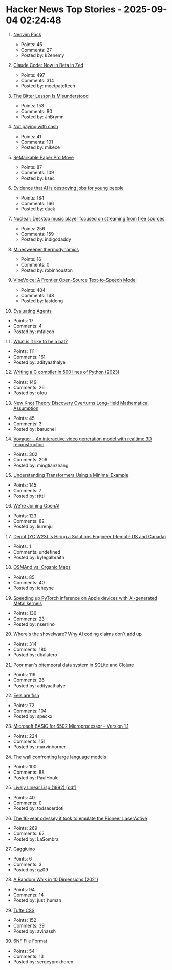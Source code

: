 # Hacker News Top Stories - 2025-09-04 02:24:48

1. [Neovim Pack](https://neovim.io/doc/user/pack.html#vim.pack)
   - Points: 45
   - Comments: 27
   - Posted by: k2enemy

2. [Claude Code: Now in Beta in Zed](https://zed.dev/blog/claude-code-via-acp)
   - Points: 497
   - Comments: 314
   - Posted by: meetpateltech

3. [The Bitter Lesson Is Misunderstood](https://obviouslywrong.substack.com/p/the-bitter-lesson-is-misunderstood)
   - Points: 153
   - Comments: 80
   - Posted by: JnBrymn

4. [Not paying with cash](https://rubenerd.com/not-paying-with-cash/)
   - Points: 41
   - Comments: 101
   - Posted by: mikece

5. [ReMarkable Paper Pro Move](https://remarkable.com/products/remarkable-paper/pro-move)
   - Points: 87
   - Comments: 109
   - Posted by: ksec

6. [Evidence that AI is destroying jobs for young people](https://www.derekthompson.org/p/the-evidence-that-ai-is-destroying)
   - Points: 184
   - Comments: 166
   - Posted by: duck

7. [Nuclear: Desktop music player focused on streaming from free sources](https://github.com/nukeop/nuclear)
   - Points: 256
   - Comments: 159
   - Posted by: indigodaddy

8. [Minesweeper thermodynamics](https://oscarcunningham.com/792/minesweeper-thermodynamics/)
   - Points: 16
   - Comments: 0
   - Posted by: robinhouston

9. [VibeVoice: A Frontier Open-Source Text-to-Speech Model](https://microsoft.github.io/VibeVoice/)
   - Points: 404
   - Comments: 148
   - Posted by: lastdong

10. [Evaluating Agents](https://aunhumano.com/index.php/2025/09/03/on-evaluating-agents/)
   - Points: 17
   - Comments: 4
   - Posted by: mfalcon

11. [What is it like to be a bat?](https://en.wikipedia.org/wiki/What_Is_It_Like_to_Be_a_Bat%3F)
   - Points: 111
   - Comments: 161
   - Posted by: adityaathalye

12. [Writing a C compiler in 500 lines of Python (2023)](https://vgel.me/posts/c500/)
   - Points: 149
   - Comments: 26
   - Posted by: ofou

13. [New Knot Theory Discovery Overturns Long-Held Mathematical Assumption](https://www.scientificamerican.com/article/new-knot-theory-discovery-overturns-long-held-mathematical-assumption/)
   - Points: 45
   - Comments: 3
   - Posted by: baruchel

14. [Voyager – An interactive video generation model with realtime 3D reconstruction](https://github.com/Tencent-Hunyuan/HunyuanWorld-Voyager)
   - Points: 302
   - Comments: 206
   - Posted by: mingtianzhang

15. [Understanding Transformers Using a Minimal Example](https://rti.github.io/gptvis/)
   - Points: 145
   - Comments: 7
   - Posted by: rttti

16. [We're Joining OpenAI](https://www.alexcodes.app/blog/alex-team-joins-openai)
   - Points: 123
   - Comments: 82
   - Posted by: liurenju

17. [Depot (YC W23) Is Hiring a Solutions Engineer (Remote US and Canada)](https://www.ycombinator.com/companies/depot/jobs/U54HGtn-solutions-engineer)
   - Points: 1
   - Comments: undefined
   - Posted by: kylegalbraith

18. [OSMAnd vs. Organic Maps](https://blog.firedrake.org/archive/2025/09/OSMAnd_vs_Organic_Maps.html)
   - Points: 85
   - Comments: 40
   - Posted by: icheyne

19. [Speeding up PyTorch inference on Apple devices with AI-generated Metal kernels](https://gimletlabs.ai/blog/ai-generated-metal-kernels)
   - Points: 136
   - Comments: 23
   - Posted by: nserrino

20. [Where's the shovelware? Why AI coding claims don't add up](https://mikelovesrobots.substack.com/p/wheres-the-shovelware-why-ai-coding)
   - Points: 314
   - Comments: 180
   - Posted by: dbalatero

21. [Poor man's bitemporal data system in SQLite and Clojure](https://www.evalapply.org/posts/poor-mans-time-oriented-data-system/index.html)
   - Points: 119
   - Comments: 26
   - Posted by: adityaathalye

22. [Eels are fish](https://eocampaign1.com/web-version?p=495827fa-8295-11f0-8687-8f5da38390bd&pt=campaign&t=1756227062&s=033ffe0494c7a7084332eb6e164c4feeeb6b4612e0de0df1aa1bf5fd59ce2d08)
   - Points: 72
   - Comments: 104
   - Posted by: speckx

23. [Microsoft BASIC for 6502 Microprocessor – Version 1.1](https://github.com/microsoft/BASIC-M6502)
   - Points: 224
   - Comments: 151
   - Posted by: marvinborner

24. [The wall confronting large language models](https://arxiv.org/abs/2507.19703)
   - Points: 100
   - Comments: 88
   - Posted by: PaulHoule

25. [Lively Linear Lisp (1992) [pdf]](https://www.cs.utexas.edu/users/hunt/research/hash-cons/hash-cons-papers/BakerLinearLisp.pdf)
   - Points: 40
   - Comments: 0
   - Posted by: todsacerdoti

26. [The 16-year odyssey it took to emulate the Pioneer LaserActive](https://www.readonlymemo.com/this-is-the-first-the-16-year-odyssey-of-time-money-wrong-turns-and-frustration-it-took-to-finally-emulate-the-pioneer-laseractive/)
   - Points: 269
   - Comments: 62
   - Posted by: LaSombra

27. [Gaggiuino](https://gaggiuino.github.io/)
   - Points: 6
   - Comments: 3
   - Posted by: gz09

28. [A Random Walk in 10 Dimensions (2021)](https://galileo-unbound.blog/2021/06/28/a-random-walk-in-10-dimensions/)
   - Points: 94
   - Comments: 14
   - Posted by: just_human

29. [Tufte CSS](https://edwardtufte.github.io/tufte-css/)
   - Points: 152
   - Comments: 39
   - Posted by: avinassh

30. [6NF File Format](https://habr.com/en/articles/942516/)
   - Points: 54
   - Comments: 13
   - Posted by: sergeyprokhoren

